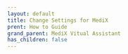 ```yaml
---
layout: default
title: Change Settings for MediX
prent: How to Guide
grand_parent: MediX Vitual Assistant
has_children: false
---
```

